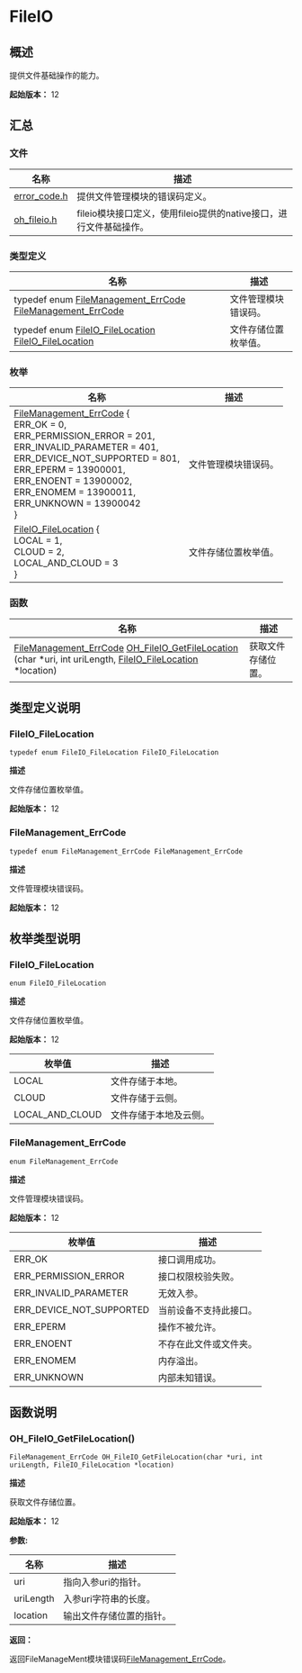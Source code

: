 # FileIO


## 概述

提供文件基础操作的能力。

**起始版本：** 12


## 汇总


### 文件

| 名称 | 描述 | 
| -------- | -------- |
| [error_code.h](error__code_8h.md) | 提供文件管理模块的错误码定义。 | 
| [oh_fileio.h](oh__fileio_8h.md) | fileio模块接口定义，使用fileio提供的native接口，进行文件基础操作。 | 


### 类型定义

| 名称 | 描述 | 
| -------- | -------- |
| typedef enum [FileManagement_ErrCode](#filemanagement_errcode-1) [FileManagement_ErrCode](#filemanagement_errcode) | 文件管理模块错误码。 | 
| typedef enum [FileIO_FileLocation](#fileio_filelocation-1) [FileIO_FileLocation](#fileio_filelocation) | 文件存储位置枚举值。 | 


### 枚举

| 名称 | 描述 | 
| -------- | -------- |
| [FileManagement_ErrCode](#filemanagement_errcode-1) {<br/>ERR_OK = 0,<br/>ERR_PERMISSION_ERROR = 201,<br/>ERR_INVALID_PARAMETER = 401,<br/>ERR_DEVICE_NOT_SUPPORTED = 801,<br/>ERR_EPERM = 13900001,<br/>ERR_ENOENT = 13900002,<br/>ERR_ENOMEM = 13900011,<br/>ERR_UNKNOWN = 13900042<br/>} | 文件管理模块错误码。 | 
| [FileIO_FileLocation](#fileio_filelocation-1) {<br/>LOCAL = 1,<br/>CLOUD = 2,<br/>LOCAL_AND_CLOUD = 3<br/>} | 文件存储位置枚举值。 | 


### 函数

| 名称 | 描述 | 
| -------- | -------- |
| [FileManagement_ErrCode](#filemanagement_errcode) [OH_FileIO_GetFileLocation](#oh_fileio_getfilelocation) (char \*uri, int uriLength, [FileIO_FileLocation](#fileio_filelocation) \*location) | 获取文件存储位置。 | 


## 类型定义说明


### FileIO_FileLocation

```
typedef enum FileIO_FileLocation FileIO_FileLocation
```

**描述**

文件存储位置枚举值。

**起始版本：** 12


### FileManagement_ErrCode

```
typedef enum FileManagement_ErrCode FileManagement_ErrCode
```

**描述**

文件管理模块错误码。

**起始版本：** 12


## 枚举类型说明


### FileIO_FileLocation

```
enum FileIO_FileLocation
```

**描述**

文件存储位置枚举值。

**起始版本：** 12

| 枚举值 | 描述 | 
| -------- | -------- |
| LOCAL | 文件存储于本地。 | 
| CLOUD | 文件存储于云侧。 | 
| LOCAL_AND_CLOUD | 文件存储于本地及云侧。 | 


### FileManagement_ErrCode

```
enum FileManagement_ErrCode
```

**描述**

文件管理模块错误码。

**起始版本：** 12

| 枚举值 | 描述 | 
| -------- | -------- |
| ERR_OK | 接口调用成功。 | 
| ERR_PERMISSION_ERROR | 接口权限校验失败。 | 
| ERR_INVALID_PARAMETER | 无效入参。 | 
| ERR_DEVICE_NOT_SUPPORTED | 当前设备不支持此接口。 | 
| ERR_EPERM | 操作不被允许。 | 
| ERR_ENOENT | 不存在此文件或文件夹。 | 
| ERR_ENOMEM | 内存溢出。 | 
| ERR_UNKNOWN | 内部未知错误。 | 


## 函数说明


### OH_FileIO_GetFileLocation()

```
FileManagement_ErrCode OH_FileIO_GetFileLocation(char *uri, int uriLength, FileIO_FileLocation *location)
```

**描述**

获取文件存储位置。

**起始版本：** 12

**参数:**

| 名称 | 描述 | 
| -------- | -------- |
| uri | 指向入参uri的指针。 | 
| uriLength | 入参uri字符串的长度。 | 
| location | 输出文件存储位置的指针。 | 

**返回：**

返回FileManageMent模块错误码[FileManagement_ErrCode](#filemanagement_errcode)。
